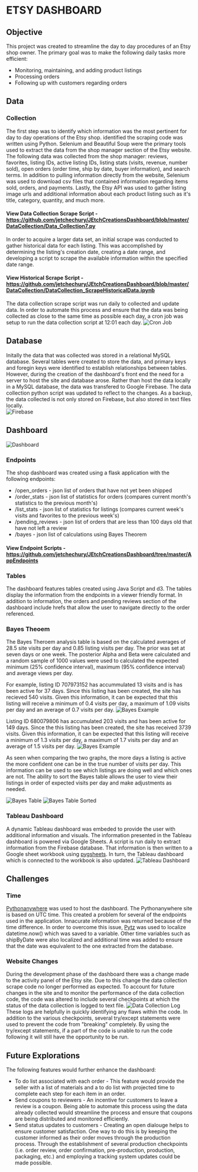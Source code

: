 # ETSY DASHBOARD

## Objective
This project was created to streamline the day to day procedures of an Etsy shop owner.  The primary goal was to make the following daily tasks more efficient:
* Monitoring, maintaining, and adding product listings
* Processing orders
* Following up with customers regarding orders

## Data

### Collection
The first step was to identify which information was the most pertinent for day to day operations of the Etsy shop. identified the scraping code was written using Python.  Selenium and Beautiful Soup were the primary tools used to extract the data from the shop manager section of the Etsy website.    The following data was collected from the shop manager: reviews, favorites, listing IDs, active listing IDs, listing stats (visits, revenue, number sold), open orders (order time, ship by date, buyer information), and search terms. In addition to pulling information directly from the website, Selenium was used to download csv files that contained information regarding items sold, orders, and payments. Lastly, the Etsy API was used to gather listing image urls and additional information about each product listing such as it's title, category, quantity, and much more.

#### View Data Collection Scrape Script - https://github.com/jetchechury/JEtchCreationsDashboard/blob/master/DataCollection/Data_Collection7.py

In order to acquire a larger data set, an initial scrape was conducted to gather historical data for each listing.  This was accomplished by determining the listing's creation date, creating a date range, and developing a script to scrape the available information within the specified date range. 

#### View Historical Scrape Script - https://github.com/jetchechury/JEtchCreationsDashboard/blob/master/DataCollection/DataCollection_ScrapeHistoricalData.ipynb

The data collection scrape script was run daily to collected and update data.  In order to automate this process and ensure that the data was being collected as close to the same time as possible each day, a cron job was setup to run the data collection script at 12:01 each day.
![Cron Job](Images/cronjob.png)


## Database

Initally the data that was collected was stored in a relational MySQL database.  Several tables were created to store the data, and primary keys and foregin keys were identified to establish relationships between tables.  
However, during the creation of the dashboard's front end the need for a server to host the site and database arose.  Rather than host the data locally in a MySQL database, the data was transfered to Google Firebase.  The data collection python script was updated to reflect to the changes.  As a backup, the data collected is not only stored on Firebase, but also stored in text files locally.  
![Firebase](Images/firebase.png)


## Dashboard
![Dashboard](Images/dashboard.png)

### Endpoints
The shop dashboard was created using a flask application with the following endpoints:
* /open_orders - json list of orders that have not yet been shipped
* /order_stats - json list of statistics for orders (compares current month's statistics to the previous month's)
* /list_stats - json list of statistics for listings (compares current week's visits and favorites to the previous week's)
* /pending_reviews - json list of orders that are less than 100 days old that have not left a review 
* /bayes - json list of calculations using Bayes Theorem

#### View Endpoint Scripts - https://github.com/jetchechury/JEtchCreationsDashboard/tree/master/AppEndpoints

### Tables
The dashboard features tables created using Java Script and d3.  The tables display the information from the endpoints in a viewer friendly format.  In addition to information, the orders and pending reviews section of the dashboard include hrefs that allow the user to navigate directly to the order referenced.


### Bayes Theoem
The Bayes Theroem analysis table is based on the calculated averages of 28.5 site visits per day and 0.85 listing visits per day.  The prior was set at seven days or one week. The posterior Alpha and Beta were calculated and a random sample of 1000 values were used to calculated the expected minimum (25% confidence interval), maximum (95% confidence interval) and average views per day.  

For example, listing ID 707973152 has accummulated 13 visits and is has been active for 37 days.  Since this listing has been created, the site has recieved 540 visits.  Given this information, it can be expected that this listing will receive a minimum of 0.4 visits per day, a maximum of 1.09 visits per day and an average of 0.7 visits per day.
![Bayes Example](Images/Bayes_example_37daylisting.png)


Listing ID 680079806 has accumulated 203 visits and has been active for 149 days.  Since the this listing has been created, the site has received 3739 visits.  Given this information, it can be expected that this listing will receive a minimum of 1.3 visits per day, a maximum of 1.7 visits per day and an average of 1.5 visits per day.
![Bayes Example](Images/Bayes_example_149daylisting.png)

As seen when comparing the two graphs, the more days a listing is active the more confident one can be in the true number of visits per day.  This information can be used to see which listings are doing well and which ones are not. The ability to sort the Bayes table allows the user to view their listings in order of expected visits per day and make adjustments as needed.

![Bayes Table](Images/Bayes.png)
![Bayes Table Sorted](Images/Bayes_sorted.png)


### Tableau Dashboard
A dynamic Tableau dashboard was embeded to provide the user with additional information and visuals.  The information presented in the Tableau dashboard is powered via Google Sheets.  A script is run daily to extract information from the Firebase database.  That information is then written to a Google sheet workbook using [pygsheets](https://github.com/nithinmurali/pygsheets).  In turn, the Tableau dashboard which is connected to the workbook is also updated.
![Tableau Dashboard](Images/tableau_dashboard.png)


## Challenges

### Time
[Pythonanywhere](https://www.pythonanywhere.com) was used to host the dashboard.  The Pythonanywhere site is based on UTC time.  This created a problem for several of the endpoints used in the application.  Innacurate information was returned because of the time difference.  In order to overcome this issue, [Pytz](https://github.com/newvem/pytz) was used to localize datetime.now() which was saved to a variable.  Other time variables such as shipByDate were also localized and additional time was added to ensure that the date was equivalent to the one extracted from the database.  

### Website Changes
During the development phase of the dashboard there was a change made to the activity panel of the Etsy site.  Due to this change the data collection scrape code no longer performed as expected.  To account for future changes in the site and to monitor the performance of the data collection code, the code was altered to include several checkpoints at which the status of the data collection is logged to text file.
![Data Collection Log](Images/data_collection_log.png)
These logs are helpfully in quickly identifying any flaws within the code.  In addition to the various checkpoints, several try/except statements were used to prevent the code from "breaking" completely.  By using the try/except statements, if a part of the code is unable to run the code following it will still have the opportunity to be run.


## Future Explorations

The following features would further enhance the dashboard:
* To do list associated with each order - This feature would provide the seller with a list of materials and a to do list with projected time to complete each step for each item in an order.
* Send coupons to reviewers - An incentive for customers to leave a review is a coupon.  Being able to automate this process using the data already collected would streamline the process and ensure that coupons are being distributed and monitored efficiently.  
* Send status updates to customers - Creating an open dialouge helps to ensure customer satisfaction.  One way to do this is by keeping the customer informed as their order moves through the production process.  Through the establishment of several production checkpoints (i.e. order review, order confirmation, pre-production, production, packaging, etc.) and employing a tracking system updates could be made possible.